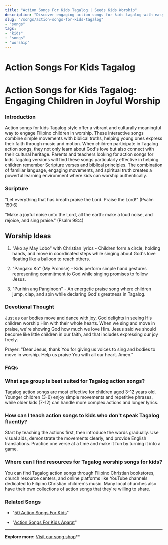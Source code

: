 ```yaml
---
title: "Action Songs For Kids Tagalog | Seeds Kids Worship"
description: "Discover engaging action songs for kids tagalog with easy motions and biblical lessons. Perfect for children's worship, Sunday school, and family devotions."
slug: "/songs/action-songs-for-kids-tagalog"
- "songs"
tags:
- "kids"
- "songs"
- "worship"
---
```


# Action Songs For Kids Tagalog

# Action Songs for Kids Tagalog: Engaging Children in Joyful Worship

### Introduction
Action songs for kids Tagalog style offer a vibrant and culturally meaningful way to engage Filipino children in worship. These interactive songs combine simple movements with biblical truths, helping young ones express their faith through music and motion. When children participate in Tagalog action songs, they not only learn about God's love but also connect with their cultural heritage. Parents and teachers looking for action songs for kids Tagalog versions will find these songs particularly effective in helping children remember Scripture verses and biblical principles. The combination of familiar language, engaging movements, and spiritual truth creates a powerful learning environment where kids can worship authentically.

### Scripture
"Let everything that has breath praise the Lord. Praise the Lord!" (Psalm 150:6)

"Make a joyful noise unto the Lord, all the earth: make a loud noise, and rejoice, and sing praise." (Psalm 98:4)

## Worship Ideas
1. "Ako ay May Lobo" with Christian lyrics - Children form a circle, holding hands, and move in coordinated steps while singing about God's love floating like a balloon to reach others.

2. "Pangako Ko" (My Promise) - Kids perform simple hand gestures representing commitment to God while singing promises to follow Jesus.

3. "Purihin ang Panginoon" - An energetic praise song where children jump, clap, and spin while declaring God's greatness in Tagalog.

### Devotional Thought
Just as our bodies move and dance with joy, God delights in seeing His children worship Him with their whole hearts. When we sing and move in praise, we're showing God how much we love Him. Jesus said we should become like little children in our faith, and that includes expressing our joy freely.

Prayer: "Dear Jesus, thank You for giving us voices to sing and bodies to move in worship. Help us praise You with all our heart. Amen."

### FAQs

### What age group is best suited for Tagalog action songs?
Tagalog action songs are most effective for children aged 3-12 years old. Younger children (3-6) enjoy simple movements and repetitive phrases, while older kids (7-12) can handle more complex actions and longer lyrics.

### How can I teach action songs to kids who don't speak Tagalog fluently?
Start by teaching the actions first, then introduce the words gradually. Use visual aids, demonstrate the movements clearly, and provide English translations. Practice one verse at a time and make it fun by turning it into a game.

### Where can I find resources for Tagalog worship songs for kids?
You can find Tagalog action songs through Filipino Christian bookstores, church resource centers, and online platforms like YouTube channels dedicated to Filipino Christian children's music. Many local churches also have their own collections of action songs that they're willing to share.

### Related Songs

- "[50 Action Songs For Kids](/songs/50-action-songs-for-kids/)"

- "[Action Songs For Kids Aparat](/songs/action-songs-for-kids-aparat/)"

---

**Explore more:** [Visit our song shop](https://seedskidsworship.com/shop)**

<!-- Schema Markup -->
<script type="application/ld+json">
{
  "@context": "https://schema.org",
  "@type": "MusicRecording",
  "name": "Action Songs For Kids Tagalog",
  "byArtist": {
    "@type": "MusicGroup",
    "name": "Seeds Kids Worship"
  },
  "isFamilyFriendly": true,
  "url": "https://seedskidsworship.com/songs/action-songs-for-kids-tagalog/"
}
</script>